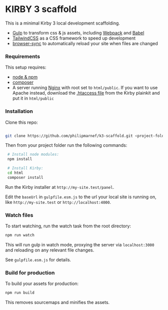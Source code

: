 # KIRBY 3 scaffold

This is a minimal Kirby 3 local development scaffolding.

- [Gulp](https://gulpjs.com/) to transform css & js assets, including  [Webpack](https://webpack.js.org/) and [Babel](https://babeljs.io/)
- [TailwindCSS](https://tailwindcss.com/) as a CSS framework to speed up development
- [browser-sync](https://www.browsersync.io/) to automatically reload your site when files are changed

### Requirements

This setup requires:

- [node & npm](https://nodejs.org/en/)
- [composer](https://getcomposer.org/download/)
- A server running [Nginx](https://nginx.com) with root set to `html/public`. If you want to use Apache instead, download the [.htaccess file](https://github.com/getkirby/plainkit/blob/master/.htaccess) from the Kirby plainkit and put it in `html/public`

### Installation

Clone this repo:

```sh

git clone https://github.com/philipmarnef/k3-scaffold.git <project-folder>
```

Then from your project folder run the following commands:

```sh
 # Install node modules:
 npm install

 # Install Kirby:
 cd html
 composer install
```

Run the Kirby installer at `http://my-site.test/panel`.

Edit the `baseUrl` in `gulpfile.esm.js` to the url your local site is running on, like `http://my-site.test` or `http://localhost:4000`.

### Watch files

To start watching, run the watch task from the root directory:

```sh
npm run watch
```

This will run gulp in watch mode, proxying the server via `localhost:3000` and reloading on any relevant file changes. 

See `gulpfile.esm.js` for details.

### Build for production

To build your assets for production:  

```sh
npm run build
```

This removes sourcemaps and minifies the assets.
